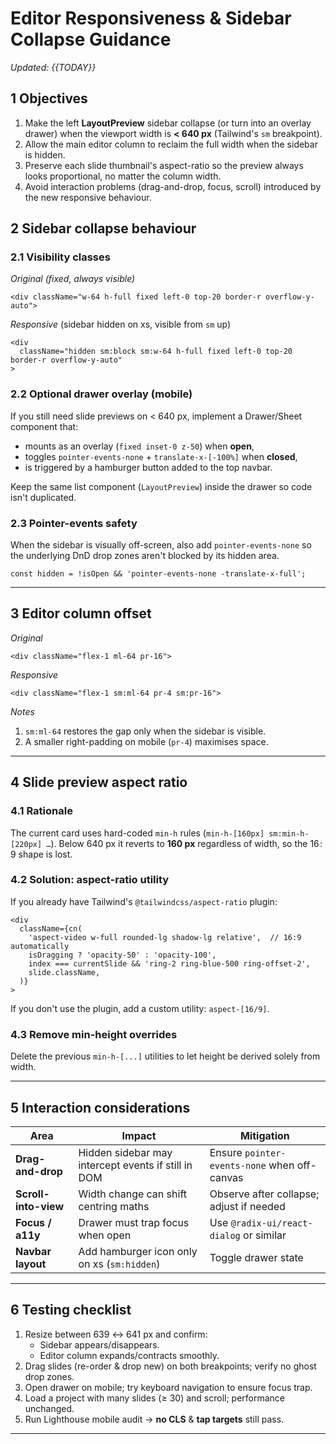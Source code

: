 # Editor Responsiveness & Sidebar Collapse Guidance

*Updated: {{TODAY}}*

## 1  Objectives

1. Make the left **LayoutPreview** sidebar collapse (or turn into an overlay drawer) when the viewport width is **< 640 px** (Tailwind's `sm` breakpoint).
2. Allow the main editor column to reclaim the full width when the sidebar is hidden.
3. Preserve each slide thumbnail's aspect-ratio so the preview always looks proportional, no matter the column width.
4. Avoid interaction problems (drag-and-drop, focus, scroll) introduced by the new responsive behaviour.

## 2  Sidebar collapse behaviour

### 2.1  Visibility classes

*Original (fixed, always visible)*
```tsx
<div className="w-64 h-full fixed left-0 top-20 border-r overflow-y-auto">
```

*Responsive* (sidebar hidden on xs, visible from `sm` up)
```tsx
<div
  className="hidden sm:block sm:w-64 h-full fixed left-0 top-20 border-r overflow-y-auto"
>
```

### 2.2  Optional drawer overlay (mobile)
If you still need slide previews on < 640 px, implement a Drawer/Sheet component that:
* mounts as an overlay (`fixed inset-0 z-50`) when **open**,
* toggles `pointer-events-none` + `translate-x-[-100%]` when **closed**,
* is triggered by a hamburger button added to the top navbar.

Keep the same list component (`LayoutPreview`) inside the drawer so code isn't duplicated.

### 2.3  Pointer-events safety
When the sidebar is visually off-screen, also add `pointer-events-none` so the underlying DnD drop zones aren't blocked by its hidden area.

```tsx
const hidden = !isOpen && 'pointer-events-none -translate-x-full';
```

---

## 3  Editor column offset

*Original*
```tsx
<div className="flex-1 ml-64 pr-16">
```

*Responsive*
```tsx
<div className="flex-1 sm:ml-64 pr-4 sm:pr-16">
```
*Notes*
1. `sm:ml-64` restores the gap only when the sidebar is visible.
2. A smaller right-padding on mobile (`pr-4`) maximises space.

---

## 4  Slide preview aspect ratio

### 4.1  Rationale
The current card uses hard-coded `min-h` rules (`min-h-[160px] sm:min-h-[220px] …`). Below 640 px it reverts to **160 px** regardless of width, so the 16 : 9 shape is lost.

### 4.2  Solution: aspect-ratio utility
If you already have Tailwind's `@tailwindcss/aspect-ratio` plugin:
```tsx
<div
  className={cn(
    'aspect-video w-full rounded-lg shadow-lg relative',  // 16:9 automatically
    isDragging ? 'opacity-50' : 'opacity-100',
    index === currentSlide && 'ring-2 ring-blue-500 ring-offset-2',
    slide.className,
  )}
>
```
If you don't use the plugin, add a custom utility: `aspect-[16/9]`.

### 4.3  Remove min-height overrides
Delete the previous `min-h-[...]` utilities to let height be derived solely from width.

---

## 5  Interaction considerations
| Area | Impact | Mitigation |
|------|--------|------------|
| **Drag-and-drop** | Hidden sidebar may intercept events if still in DOM | Ensure `pointer-events-none` when off-canvas |
| **Scroll-into-view** | Width change can shift centring maths | Observe after collapse; adjust if needed |
| **Focus / a11y** | Drawer must trap focus when open | Use `@radix-ui/react-dialog` or similar |
| **Navbar layout** | Add hamburger icon only on xs (`sm:hidden`) | Toggle drawer state |

---

## 6  Testing checklist
1. Resize between 639 ↔ 641 px and confirm:
   * Sidebar appears/disappears.
   * Editor column expands/contracts smoothly.
2. Drag slides (re-order & drop new) on both breakpoints; verify no ghost drop zones.
3. Open drawer on mobile; try keyboard navigation to ensure focus trap.
4. Load a project with many slides (≥ 30) and scroll; performance unchanged.
5. Run Lighthouse mobile audit → **no CLS** & **tap targets** still pass.

---